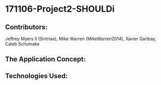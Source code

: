 # 171106-Project2-SHOULDi

## Contributors:
   Jeffrey Myers II (Sintrias), Mike Warren (MikeWarren2014), Xavier Garibay, Caleb Schumake

## The Application Concept:

## Technologies Used:
